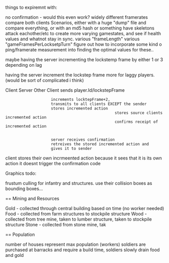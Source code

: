 things to expiremnt with:

no confirmation - would this even work? 
widely different framerates
compare both clients Scenarios, either with a huge "dump" file and compare everything, or with an md5 hash or something
	have skeletons attack eachother/etc to create more varying gamestates, and see if health values and whatnot stay in sync.
various "frameLength"
various "gameFramesPerLocksetpTurn"
	figure out how to incorporate some kind o ping/framerate measurement into finding the optimal values for these..

maybe having the server incrementing the lockstemp frame by either 1 or 3 depending on lag

having the server increment the lockstep frame more for laggy players. (would be sort of complicated i think)





Client						Server							Other Client
sends player.Id/lockstepFrame		

	
						increments locktepFrame+2, 					
						transmits to all clients EXCEPT the sender
						stores incremented action
													stores source clients incremented action
													confirms receipt of incremented action

						
						server receives confirmation
						retreives the stored incremented action and 
						gives it to sender

client stores their own incrmeented action
because it sees that it is its own action
it doesnt trigger the confirmation code




Graphics todo:

frustum culling for infantry and structures. use their collision boxes as bounding boxes...












== Mining and Resources

Gold - collected through central building based on time (no worker needed)
Food - collected from farm structures to stockpile structure
Wood - collected from tree mine, taken to lumber structure, taken to stockpile structure
Stone - collected from stone mine, tak


== Population

number of houses represent max population (workers)
soldiers are purchased at barracks and require a build time, soldiers slowly drain food and gold
























